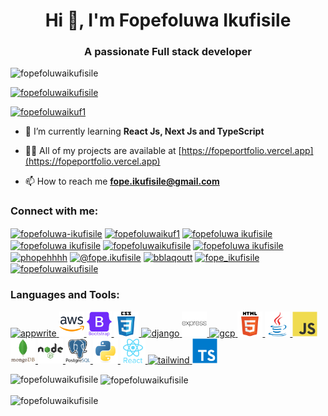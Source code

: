 <h1 align="center">Hi 👋, I'm Fopefoluwa Ikufisile</h1>
<h3 align="center">A passionate Full stack developer</h3>

<p align="left"> <img src="https://komarev.com/ghpvc/?username=fopefoluwaikufisile&label=Profile%20views&color=0e75b6&style=flat" alt="fopefoluwaikufisile" /> </p>

<p align="left"> <a href="https://github.com/ryo-ma/github-profile-trophy"><img src="https://github-profile-trophy.vercel.app/?username=fopefoluwaikufisile" alt="fopefoluwaikufisile" /></a> </p>

<p align="left"> <a href="https://twitter.com/fopefoluwaikuf1" target="blank"><img src="https://img.shields.io/twitter/follow/fopefoluwaikuf1?logo=twitter&style=for-the-badge" alt="fopefoluwaikuf1" /></a> </p>

- 🌱 I’m currently learning **React Js, Next Js and TypeScript**

- 👨‍💻 All of my projects are available at [https://fopeportfolio.vercel.app](https://fopeportfolio.vercel.app)

- 📫 How to reach me **fope.ikufisile@gmail.com**

<h3 align="left">Connect with me:</h3>
<p align="left">
<a href="https://codepen.io/fopefoluwa-ikufisile" target="blank"><img align="center" src="https://raw.githubusercontent.com/rahuldkjain/github-profile-readme-generator/master/src/images/icons/Social/codepen.svg" alt="fopefoluwa-ikufisile" height="30" width="40" /></a>
<a href="https://twitter.com/fopefoluwaikuf1" target="blank"><img align="center" src="https://raw.githubusercontent.com/rahuldkjain/github-profile-readme-generator/master/src/images/icons/Social/twitter.svg" alt="fopefoluwaikuf1" height="30" width="40" /></a>
<a href="https://www.linkedin.com/in/fopefoluwa-ikufisile-0a5881296?utm_source=share&utm_campaign=share_via&utm_content=profile&utm_medium=ios_app" target="blank"><img align="center" src="https://raw.githubusercontent.com/rahuldkjain/github-profile-readme-generator/master/src/images/icons/Social/linked-in-alt.svg" alt="fopefoluwa ikufisile" height="30" width="40" /></a>
<a href="https://stackoverflow.com/users/23758050/fopefoluwa-ikufisile" target="blank"><img align="center" src="https://raw.githubusercontent.com/rahuldkjain/github-profile-readme-generator/master/src/images/icons/Social/stack-overflow.svg" alt="fopefoluwa ikufisile" height="30" width="40" /></a>
<a href="https://codesandbox.com/fopefoluwaikufisile" target="blank"><img align="center" src="https://raw.githubusercontent.com/rahuldkjain/github-profile-readme-generator/master/src/images/icons/Social/codesandbox.svg" alt="fopefoluwaikufisile" height="30" width="40" /></a>
<a href="https://www.facebook.com/share/18ux2Rq9eC/?mibextid=wwXIfr" target="blank"><img align="center" src="https://raw.githubusercontent.com/rahuldkjain/github-profile-readme-generator/master/src/images/icons/Social/facebook.svg" alt="fopefoluwa ikufisile" height="30" width="40" /></a>
<a href="https://instagram.com/phopehhhh" target="blank"><img align="center" src="https://raw.githubusercontent.com/rahuldkjain/github-profile-readme-generator/master/src/images/icons/Social/instagram.svg" alt="phopehhhh" height="30" width="40" /></a>
<a href="https://medium.com/@fope.ikufisile" target="blank"><img align="center" src="https://raw.githubusercontent.com/rahuldkjain/github-profile-readme-generator/master/src/images/icons/Social/medium.svg" alt="@fope.ikufisile" height="30" width="40" /></a>
<a href="https://youtube.com/@bblaqoutt?si=RAh3gryFz78Q3oED" target="blank"><img align="center" src="https://raw.githubusercontent.com/rahuldkjain/github-profile-readme-generator/master/src/images/icons/Social/youtube.svg" alt="bblaqoutt" height="30" width="40" /></a>
<a href="https://www.hackerrank.com/fope_ikufisile" target="blank"><img align="center" src="https://raw.githubusercontent.com/rahuldkjain/github-profile-readme-generator/master/src/images/icons/Social/hackerrank.svg" alt="fope_ikufisile" height="30" width="40" /></a>
<a href="https://www.leetcode.com/fopefoluwaikufisile" target="blank"><img align="center" src="https://raw.githubusercontent.com/rahuldkjain/github-profile-readme-generator/master/src/images/icons/Social/leet-code.svg" alt="fopefoluwaikufisile" height="30" width="40" /></a>
</p>

<h3 align="left">Languages and Tools:</h3>
<p align="left"> <a href="https://appwrite.io" target="_blank" rel="noreferrer"> <img src="https://www.vectorlogo.zone/logos/appwriteio/appwriteio-icon.svg" alt="appwrite" width="40" height="40"/> </a> <a href="https://aws.amazon.com" target="_blank" rel="noreferrer"> <img src="https://raw.githubusercontent.com/devicons/devicon/master/icons/amazonwebservices/amazonwebservices-original-wordmark.svg" alt="aws" width="40" height="40"/> </a> <a href="https://getbootstrap.com" target="_blank" rel="noreferrer"> <img src="https://raw.githubusercontent.com/devicons/devicon/master/icons/bootstrap/bootstrap-plain-wordmark.svg" alt="bootstrap" width="40" height="40"/> </a> <a href="https://www.w3schools.com/css/" target="_blank" rel="noreferrer"> <img src="https://raw.githubusercontent.com/devicons/devicon/master/icons/css3/css3-original-wordmark.svg" alt="css3" width="40" height="40"/> </a> <a href="https://www.djangoproject.com/" target="_blank" rel="noreferrer"> <img src="https://cdn.worldvectorlogo.com/logos/django.svg" alt="django" width="40" height="40"/> </a> <a href="https://expressjs.com" target="_blank" rel="noreferrer"> <img src="https://raw.githubusercontent.com/devicons/devicon/master/icons/express/express-original-wordmark.svg" alt="express" width="40" height="40"/> </a> <a href="https://cloud.google.com" target="_blank" rel="noreferrer"> <img src="https://www.vectorlogo.zone/logos/google_cloud/google_cloud-icon.svg" alt="gcp" width="40" height="40"/> </a> <a href="https://www.w3.org/html/" target="_blank" rel="noreferrer"> <img src="https://raw.githubusercontent.com/devicons/devicon/master/icons/html5/html5-original-wordmark.svg" alt="html5" width="40" height="40"/> </a> <a href="https://www.java.com" target="_blank" rel="noreferrer"> <img src="https://raw.githubusercontent.com/devicons/devicon/master/icons/java/java-original.svg" alt="java" width="40" height="40"/> </a> <a href="https://developer.mozilla.org/en-US/docs/Web/JavaScript" target="_blank" rel="noreferrer"> <img src="https://raw.githubusercontent.com/devicons/devicon/master/icons/javascript/javascript-original.svg" alt="javascript" width="40" height="40"/> </a> <a href="https://www.mongodb.com/" target="_blank" rel="noreferrer"> <img src="https://raw.githubusercontent.com/devicons/devicon/master/icons/mongodb/mongodb-original-wordmark.svg" alt="mongodb" width="40" height="40"/> </a> <a href="https://nodejs.org" target="_blank" rel="noreferrer"> <img src="https://raw.githubusercontent.com/devicons/devicon/master/icons/nodejs/nodejs-original-wordmark.svg" alt="nodejs" width="40" height="40"/> </a> <a href="https://www.postgresql.org" target="_blank" rel="noreferrer"> <img src="https://raw.githubusercontent.com/devicons/devicon/master/icons/postgresql/postgresql-original-wordmark.svg" alt="postgresql" width="40" height="40"/> </a> <a href="https://www.python.org" target="_blank" rel="noreferrer"> <img src="https://raw.githubusercontent.com/devicons/devicon/master/icons/python/python-original.svg" alt="python" width="40" height="40"/> </a> <a href="https://reactjs.org/" target="_blank" rel="noreferrer"> <img src="https://raw.githubusercontent.com/devicons/devicon/master/icons/react/react-original-wordmark.svg" alt="react" width="40" height="40"/> </a> <a href="https://tailwindcss.com/" target="_blank" rel="noreferrer"> <img src="https://www.vectorlogo.zone/logos/tailwindcss/tailwindcss-icon.svg" alt="tailwind" width="40" height="40"/> </a> <a href="https://www.typescriptlang.org/" target="_blank" rel="noreferrer"> <img src="https://raw.githubusercontent.com/devicons/devicon/master/icons/typescript/typescript-original.svg" alt="typescript" width="40" height="40"/> </a> </p>

<p><img align="left" src="https://github-readme-stats.vercel.app/api/top-langs?username=fopefoluwaikufisile&show_icons=true&locale=en&layout=compact" alt="fopefoluwaikufisile" /></p>

<p>&nbsp;<img align="center" src="https://github-readme-stats.vercel.app/api?username=fopefoluwaikufisile&show_icons=true&locale=en" alt="fopefoluwaikufisile" /></p>

<p><img align="center" src="https://github-readme-streak-stats.herokuapp.com/?user=fopefoluwaikufisile&" alt="fopefoluwaikufisile" /></p>
